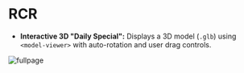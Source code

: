 # RCR
*   **Interactive 3D "Daily Special":** Displays a 3D model (`.glb`) using `<model-viewer>` with auto-rotation and user drag controls.

  
![fullpage](https://github.com/user-attachments/assets/8165912a-c49a-48cf-8dcf-8ad9fec23c7d)
